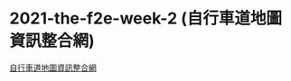 # 2021-the-f2e-week-2 (自行車道地圖資訊整合網)

[自行車道地圖資訊整合網](https://yiminprogram.github.io/2021-the-f2e-week-2/)
